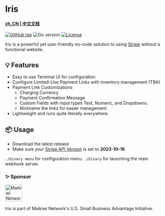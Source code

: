 # Iris 
#### [zh_CN | 中文文档](https://github.com/maikirakiwi/iris/blob/main/README_CN.md)

[![GitHub tag](https://img.shields.io/github/tag/maikirakiwi/iris?include_prereleases=&sort=semver&color=blue)](https://github.com/maikirakiwi/iris/releases/) 
![Go version](https://img.shields.io/github/go-mod/go-version/maikirakiwi/iris/main?label=go)
[![License](https://img.shields.io/badge/License-MIT-blue)](#license)

Iris is a powerful yet user-friendly no-code solution to using [Stripe](https://stripe.com) without a functional website.

## 💡 Features

- Easy to use Terminal UI for configuration. 
- Configure Limited-Use Payment Links with inventory management (TBA)
- Payment Link Customizations
    - Charging Currency
    - Payment Confirmation Message
    - Custom Fields with input types Text, Numeric, and Dropdowns.
    - Nickname the links for easier management
- Lightweight and runs quite literally everywhere.

## 📦 Usage

- Download the latest release
- Make sure your [Stripe API Version](https://dashboard.stripe.com/test/developers) is set to **2023-10-16**

`./binary menu` for configuration menu.
`./binary` for launching the main webhook server. 

### ✨ Sponsor

<img src="https://mai.kiwi/_app/immutable/assets/logo-de3ddbf3.png" alt="Maikiwi Network" width="55"/> 

Iris is part of Maikiwi Network's U.S. Small Business Advantage Initiative. 
